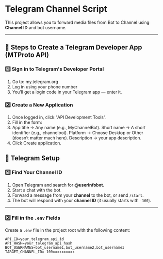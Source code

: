 # Telegram Channel Script

This project allows you to forward media files from Bot to Channel using **Channel ID** and bot username.

---

## 📌 Steps to Create a Telegram Developer App (MTProto API)

### 1️⃣ Sign in to Telegram's Developer Portal
1. Go to: my.telegram.org
2. Log in using your phone number
3. You’ll get a login code in your Telegram app — enter it.

### 2️⃣ Create a New Application
1. Once logged in, click "API Development Tools".
2. Fill in the form:
3. App title → Any name (e.g., MyChannelBot).
   Short name → A short identifier (e.g., channelbot).
   Platform → Choose Desktop or Other (doesn’t matter much here).
   Description → your app description.
4. Click Create application.

## 🚀 Telegram Setup

### 1️⃣ Find Your Channel ID
1. Open Telegram and search for **@userinfobot**.
2. Start a chat with the bot.
3. Forward a message from your **channel** to the bot, or send `/start`.
4. The bot will respond with your **channel ID** (it usually starts with `-100`).

---

### 2️⃣ Fill in the `.env` Fields
Create a `.env` file in the project root with the following content:

```env
API_ID=your_telegram_api_id
API_HASH=your_telegram_api_hash
BOT_USERNAMES=bot_username1,bot_username2,bot_username3
TARGET_CHANNEL_ID=-100xxxxxxxxxx
